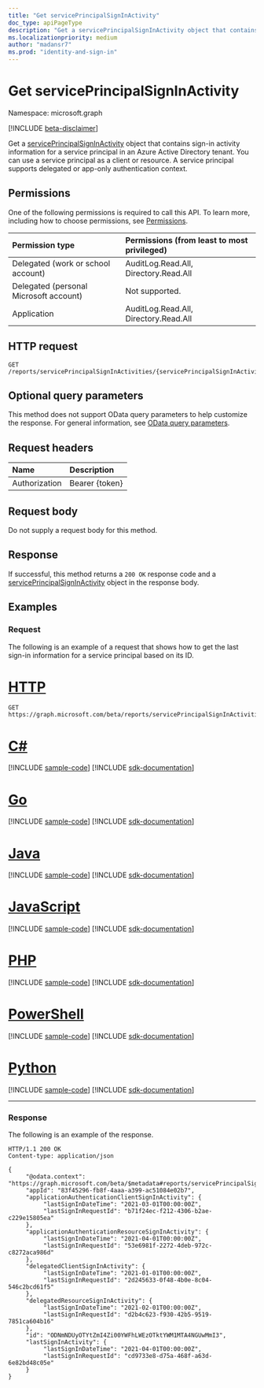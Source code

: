 ```yaml
---
title: "Get servicePrincipalSignInActivity"
doc_type: apiPageType
description: "Get a servicePrincipalSignInActivity object that contains sign-in activity information for a service principal in an Azure Active Directory tenant."
ms.localizationpriority: medium
author: "madansr7"
ms.prod: "identity-and-sign-in"
---
```


# Get servicePrincipalSignInActivity

Namespace: microsoft.graph

[!INCLUDE [beta-disclaimer](../../includes/beta-disclaimer.md)]

Get a [servicePrincipalSignInActivity](../resources/serviceprincipalsigninactivity.md) object that contains sign-in activity information for a service principal in an Azure Active Directory tenant. You can use a service principal as a client or resource. A service principal supports delegated or app-only authentication context.

## Permissions

One of the following permissions is required to call this API. To learn more, including how to choose permissions, see [Permissions](/graph/permissions-reference).

| Permission type                        | Permissions (from least to most privileged) |
| :------------------------------------- | :------------------------------------------ |
| Delegated (work or school account)     | AuditLog.Read.All, Directory.Read.All       |
| Delegated (personal Microsoft account) | Not supported.                              |
| Application                            | AuditLog.Read.All, Directory.Read.All       |


## HTTP request

<!-- { "blockType": "ignored" } -->
```http
GET /reports/servicePrincipalSignInActivities/{servicePrincipalSignInActivityId}
```

## Optional query parameters

This method does not support OData query parameters to help customize the response. For general information, see [OData query parameters](/graph/query-parameters).

## Request headers

| Name          | Description    |
| :------------ | :------------- |
| Authorization | Bearer {token} |

## Request body

Do not supply a request body for this method.

## Response

If successful, this method returns a `200 OK` response code and a [servicePrincipalSignInActivity](../resources/serviceprincipalsigninactivity.md) object in the response body.

## Examples

### Request

The following is an example of a request that shows how to get the last sign-in information for a service principal based on its ID.

# [HTTP](#tab/http)
<!-- {
  "blockType": "request",
  "name": "get_serviceprincipal_last_signin_1",
  "sampleKeys": ["ODNmNDUyOTYtZmI4Zi00YWFhLWEzOTktYWM1MTA4NGUwMmI3"]
}-->
```msgraph-interactive
GET https://graph.microsoft.com/beta/reports/servicePrincipalSignInActivities/ODNmNDUyOTYtZmI4Zi00YWFhLWEzOTktYWM1MTA4NGUwMmI3
```

# [C#](#tab/csharp)
[!INCLUDE [sample-code](../includes/snippets/csharp/get-serviceprincipal-last-signin-1-csharp-snippets.md)]
[!INCLUDE [sdk-documentation](../includes/snippets/snippets-sdk-documentation-link.md)]

# [Go](#tab/go)
[!INCLUDE [sample-code](../includes/snippets/go/get-serviceprincipal-last-signin-1-go-snippets.md)]
[!INCLUDE [sdk-documentation](../includes/snippets/snippets-sdk-documentation-link.md)]

# [Java](#tab/java)
[!INCLUDE [sample-code](../includes/snippets/java/get-serviceprincipal-last-signin-1-java-snippets.md)]
[!INCLUDE [sdk-documentation](../includes/snippets/snippets-sdk-documentation-link.md)]

# [JavaScript](#tab/javascript)
[!INCLUDE [sample-code](../includes/snippets/javascript/get-serviceprincipal-last-signin-1-javascript-snippets.md)]
[!INCLUDE [sdk-documentation](../includes/snippets/snippets-sdk-documentation-link.md)]

# [PHP](#tab/php)
[!INCLUDE [sample-code](../includes/snippets/php/get-serviceprincipal-last-signin-1-php-snippets.md)]
[!INCLUDE [sdk-documentation](../includes/snippets/snippets-sdk-documentation-link.md)]

# [PowerShell](#tab/powershell)
[!INCLUDE [sample-code](../includes/snippets/powershell/get-serviceprincipal-last-signin-1-powershell-snippets.md)]
[!INCLUDE [sdk-documentation](../includes/snippets/snippets-sdk-documentation-link.md)]

# [Python](#tab/python)
[!INCLUDE [sample-code](../includes/snippets/python/get-serviceprincipal-last-signin-1-python-snippets.md)]
[!INCLUDE [sdk-documentation](../includes/snippets/snippets-sdk-documentation-link.md)]

---

### Response

The following is an example of the response.

<!-- {
  "blockType": "response",
  "truncated": true,
  "@odata.type": "microsoft.graph.servicePrincipalSignInActivity"
} -->
```http
HTTP/1.1 200 OK
Content-type: application/json

{
     "@odata.context": "https://graph.microsoft.com/beta/$metadata#reports/servicePrincipalSignInActivities",
     "appId": "83f45296-fb8f-4aaa-a399-ac51084e02b7",    
     "applicationAuthenticationClientSignInActivity": {
          "lastSignInDateTime": "2021-03-01T00:00:00Z",
          "lastSignInRequestId": "b71f24ec-f212-4306-b2ae-c229e15805ea"
     },
     "applicationAuthenticationResourceSignInActivity": {
          "lastSignInDateTime": "2021-04-01T00:00:00Z",
          "lastSignInRequestId": "53e6981f-2272-4deb-972c-c8272aca986d"
     },
     "delegatedClientSignInActivity": {
          "lastSignInDateTime": "2021-01-01T00:00:00Z",
          "lastSignInRequestId": "2d245633-0f48-4b0e-8c04-546c2bcd61f5"
     },
     "delegatedResourceSignInActivity": {
          "lastSignInDateTime": "2021-02-01T00:00:00Z",
          "lastSignInRequestId": "d2b4c623-f930-42b5-9519-7851ca604b16"
     },
     "id": "ODNmNDUyOTYtZmI4Zi00YWFhLWEzOTktYWM1MTA4NGUwMmI3",
     "lastSignInActivity": {
          "lastSignInDateTime": "2021-04-01T00:00:00Z",
          "lastSignInRequestId": "cd9733e8-d75a-468f-a63d-6e82bd48c05e"
     }
}
```
